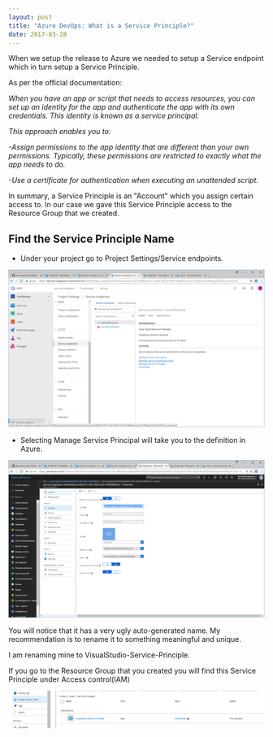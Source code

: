 ```yaml
---
layout: post
title: "Azure DevOps: What is a Service Principle?"
date: 2017-03-28
---
```

When we setup the release to Azure we needed to setup a Service endpoint which in turn setup a Service Principle.

As per the official documentation:

*When you have an app or script that needs to access resources, you can set up an identity for the app and authenticate the app with its own credentials. This identity is known as a service principal.*

*This approach enables you to:*

*-Assign permissions to the app identity that are different than your own permissions. Typically, these permissions are restricted to exactly what the app needs to do.*

*-Use a certificate for authentication when executing an unattended script.*

In summary, a Service Principle is an "Account" which you assign certain access to.  In our case we gave this Service Principle access to the Resource Group that we created.

## Find the Service Principle Name
- Under your project go to Project Settings/Service endpoints.

![](/images/Service-Principle-01.png)

- Selecting Manage Service Principal will take you to the definition in Azure.

![](/images/Service-Principle-02.png)

You will notice that it has a very ugly auto-generated name.  My recommendation is to rename it to something meaningful and unique.

I am renaming mine to VisualStudio-Service-Principle.

If you go to the Resource Group that you created you will find this Service Principle under Access control(IAM)

![](/images/See-Service-Principle-01-01.png)
